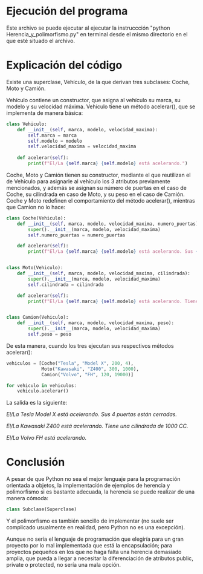 # Ejecución del programa
Este archivo se puede ejecutar al ejecutar la instruccción "python Herencia_y_polimorfismo.py" en terminal desde el mismo directorio en el que esté situado el archivo.

# Explicación del código
Existe una superclase, Vehículo, de la que derivan tres subclases: Coche, Moto y Camión.

Vehículo contiene un constructor, que asigna al vehículo su marca, su modelo y su velocidad máxima.
Vehículo tiene un método acelerar(), que se implementa de manera básica:
```python
class Vehiculo:
    def __init__(self, marca, modelo, velocidad_maxima):
        self.marca = marca
        self.modelo = modelo
        self.velocidad_maxima = velocidad_maxima
       
    def acelerar(self):
        print(f"El/La {self.marca} {self.modelo} está acelerando.")
```

Coche, Moto y Camión tienen su constructor, mediante el que reutilizan el de Vehículo para asignarle al vehículo los 3 atributos previamente mencionados, y además se asignan su número de puertas en el caso de Coche, su cilindrada en caso de Moto, y su peso en el caso de Camión. Coche y Moto redefinen el comportamiento del método acelerar(), mientras que Camion no lo hace:

```python
class Coche(Vehiculo):
    def __init__(self, marca, modelo, velocidad_maxima, numero_puertas):
        super().__init__(marca, modelo, velocidad_maxima)
        self.numero_puertas = numero_puertas

    def acelerar(self):
        print(f"El/La {self.marca} {self.modelo} está acelerando. Sus {self.numero_puertas} puertas están cerradas.")


class Moto(Vehiculo):
    def __init__(self, marca, modelo, velocidad_maxima, cilindrada):
        super().__init__(marca, modelo, velocidad_maxima)
        self.cilindrada = cilindrada

    def acelerar(self):
        print(f"El/La {self.marca} {self.modelo} está acelerando. Tiene una cilindrada de {self.cilindrada} CC.")


class Camion(Vehiculo):
    def __init__(self, marca, modelo, velocidad_maxima, peso):
        super().__init__(marca, modelo, velocidad_maxima)
        self.peso = peso
```


De esta manera, cuando los tres ejecutan sus respectivos métodos acelerar():
```python
vehiculos = [Coche("Tesla", "Model X", 200, 4),
             Moto("Kawasaki", "Z400", 300, 1000),
             Camion("Volvo", "FH", 120, 19000)]

for vehiculo in vehiculos:
    vehiculo.acelerar()
```

La salida es la siguiente:

_El/La Tesla Model X está acelerando. Sus 4 puertas están cerradas._

_El/La Kawasaki Z400 está acelerando. Tiene una cilindrada de 1000 CC._

_El/La Volvo FH está acelerando._

# Conclusión
A pesar de que Python no sea el mejor lenguaje para la programación orientada a objetos, la implementación de ejemplos de herencia y polimorfismo si es bastante adecuada, la herencia se puede realizar de una manera cómoda:

```python
class Subclase(Superclase)
```

Y el polimorfismo es también sencillo de implementar (no suele ser complicado usualmente en realidad, pero Python no es una excepción).

Aunque no sería el lenguaje de programación que elegiría para un gran proyecto por lo mal implementada que está la encapsulación; para proyectos pequeños en los que no haga falta una herencia demasiado amplia, que pueda a llegar a necesitar la diferenciación de atributos public, private o protected, no sería una mala opción.

